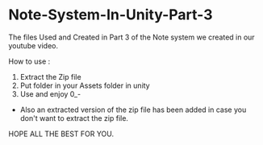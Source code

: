 # Note-System-In-Unity-Part-3
The files Used and Created in Part 3 of the Note system we created in our youtube video.

How to use : 
1) Extract the Zip file
2) Put folder in your Assets folder in unity
3) Use and enjoy 0_-

* Also an extracted version of the zip file has been added in case you don't want to extract the zip file.

HOPE ALL THE BEST FOR YOU.
